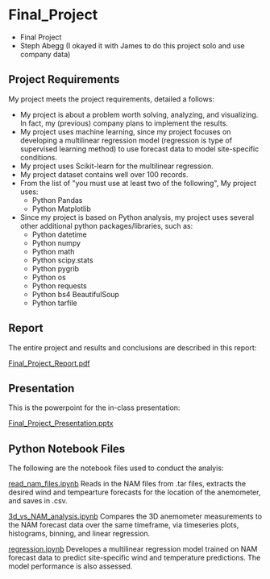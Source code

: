 # Final_Project
- Final Project
- Steph Abegg (I okayed it with James to do this project solo and use company data)

## Project Requirements

My project meets the project requirements, detailed a follows: 

- My project is about a problem worth solving, analyzing, and visualizing. In fact, my (previous) company plans to implement the results.
- My project uses machine learning, since my project focuses on developing a multilinear regression model (regression is type of supervised learning method) to use forecast data to model site-specific conditions.
- My project uses Scikit-learn for the multilinear regression.
- My project dataset contains well over 100 records.
- From the list of "you must use at least two of the following", My project uses:
  - Python Pandas
  - Python Matplotlib
- Since my project is based on Python analysis, my project uses several other additional python packages/libraries, such as:
  - Python datetime
  - Python numpy
  - Python math
  - Python scipy.stats
  - Python pygrib
  - Python os
  - Python requests
  - Python bs4 BeautifulSoup
  - Python tarfile

## Report

The entire project and results and conclusions are described in this report:

[Final_Project_Report.pdf](Final_Project_Report.pdf)

## Presentation

This is the powerpoint for the in-class presentation:

[Final_Project_Presentation.pptx](Final_Project_Presentation.pptx)

## Python Notebook Files

The following are the notebook files used to conduct the analyis:

[read_nam_files.ipynb](Python/read_nam_files.ipynb)
Reads in the NAM files from .tar files, extracts the desired wind and tempearture forecasts for the location of the anemometer, and saves in .csv. 

[3d_vs_NAM_analysis.ipynb](Python/3d_vs_NAM_analysis.ipynb)
Compares the 3D anemometer measurements to the NAM forecast data over the same timeframe, via timeseries plots, histograms, binning, and linear regression.

[regression.ipynb](Python/regression.ipynb)
Developes a multilinear regression model trained on NAM forecast data to predict site-specific wind and temperature predictions. The model performance is also assessed.

